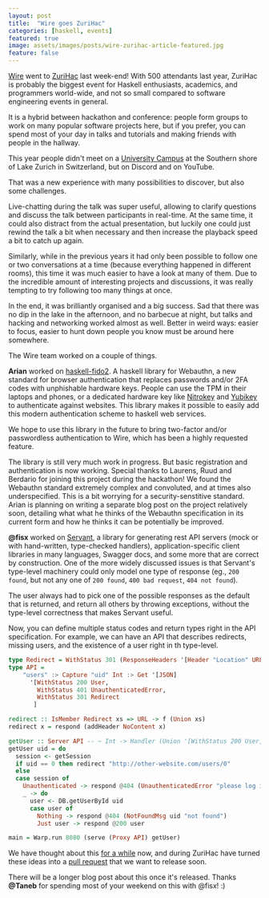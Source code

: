 ```yaml
---
layout: post
title:  "Wire goes ZuriHac"
categories: [haskell, events]
featured: true
image: assets/images/posts/wire-zurihac-article-featured.jpg
feature: false
---
```


[Wire](wire.com) went to [ZuriHac](https://zfoh.ch/zurihac2020/) last week-end!  With 500 attendants last year, ZuriHac is probably the biggest event for Haskell enthusiasts, academics, and programmers world-wide, and not so small compared to software engineering events in general.  

It is a hybrid between hackathon and conference: people form groups to work on many popular software projects here, but if you prefer, you can spend most of your day in talks and tutorials and making friends with people in the hallway.

This year people didn't meet on a [University Campus](https://www.hsr.ch/) at the Southern shore of Lake Zurich in Switzerland, but on Discord and on YouTube.

That was a new experience with many possibilities to discover, but
also some challenges.

Live-chatting during the talk was super useful, allowing to clarify questions and discuss the talk between participants in real-time. At the same time, it could also distract from the actual presentation, but luckily one could just rewind the talk a bit when necessary and then increase the playback speed a bit to catch up again.

Similarly, while in the previous years it had only been possible to follow one or two conversations at a time (because everything happened in different rooms), this time it was much easier to have a look at many of them. Due to the incredible amount of interesting projects and discussions, it was really tempting to try following too many things at once.

In the end, it was brilliantly organised and a big success. Sad that there was no dip in the lake in the afternoon, and no barbecue at night, but talks and hacking and networking worked almost as well. Better in weird ways: easier to focus, easier to hunt down people you know must be around here somewhere.

The Wire team worked on a couple of things.

**Arian** worked on [haskell-fido2](http://github.com/arianvp/haskell-fido2). A haskell library for Webauthn, a new standard for browser authentication that replaces passwords and/or 2FA codes with unphishable hardware keys. People can use the TPM in their laptops and phones, or a dedicated hardware
key like [Nitrokey](https://nitrokey.com) and [Yubikey](https://www.yubico.com) to authenticate against websites. This library makes it possible to easily add this modern authentication scheme to haskell web services.

We hope to use this library in the future to bring two-factor and/or passwordless authentication to Wire, which has been a highly requested feature.

The library is still very much work in progress. But basic registration and authentication is now working. Special thanks to Laurens, Ruud and Berdario for joining this project during the hackathon! We found the Webauthn standard extremely complex and convoluted, and at times also underspecified. This is a bit worrying for a security-senstitive standard. Arian is planning on writing a separate blog post on the project relatively soon, detailing what what he thinks of the Webauthn specification in its current form and how he thinks it can be potentially be improved.

**@fisx** worked on [Servant](https://github.com/haskell-servant/servant), a library for generating rest API servers (mock or with hand-written, type-checked handlers), application-specific client libraries in many languages, Swagger docs, and some more that are correct by construction. One of the more widely discussed issues is that Servant's type-level machinery could only model one type of response (eg., `200 found`, but not any one of `200 found`, `400 bad request`, `404 not found`).  

The user always had to pick one of the possible responses as the default that is returned, and return all others by throwing exceptions, without the type-level correctness that makes Servant useful.

Now, you can define multiple status codes and return types right in the API specification. For example, we can have an API that describes redirects, missing users, and the existence of a user right in th type-level.

```haskell
type Redirect = WithStatus 301 (ResponseHeaders '[Header "Location" URL] NoContent)
type API =
    "users" :> Capture "uid" Int :> Get '[JSON]
      '[WithStatus 200 User,
        WithStatus 401 UnauthenticatedError,
        WithStatus 301 Redirect
       ]

redirect :: IsMember Redirect xs => URL -> f (Union xs)
redirect x = respond (addHeader NoContent x)

getUser :: Server API -- ~ Int -> Handler (Union '[WithStatus 200 User, WithStatus 404 NotFoundMsg, Redirect])
getUser uid = do
  session <- getSession
  if uid == 0 then redirect "http://other-website.com/users/0"
  else
  case session of
    Unauthenticated -> respond @404 (UnauthenticatedError "please log in")
    _ -> do
      user <- DB.getUserById uid
      case user of
        Nothing -> respond @404 (NotFoundMsg uid "not found")
        Just user -> respond @200 user

main = Warp.run 8080 (serve (Proxy API) getUser)
```

We have thought about this [for a while](https://github.com/wireapp/servant-uverb) now, and during ZuriHac have turned these ideas into a [pull request](https://github.com/haskell-servant/servant/pull/1314) that we want to release soon.  

There will be a longer blog post about this once it's released.  Thanks **@Taneb** for spending most of your weekend on this with @fisx! :)